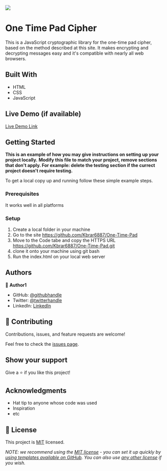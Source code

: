 ![](https://img.shields.io/badge/Microverse-blueviolet)

# One Time Pad Cipher

This is a JavaScript cryptographic library for the one-time pad cipher, based on the method described at this site. It makes encrypting and decrypting messages easy and it's compatible with nearly all web browsers.




## Built With

- HTML
- CSS
- JavaScript

## Live Demo (if available)

[Live Demo Link](https://livedemo.com)


## Getting Started

**This is an example of how you may give instructions on setting up your project locally.**
**Modify this file to match your project, remove sections that don't apply. For example: delete the testing section if the currect project doesn't require testing.**


To get a local copy up and running follow these simple example steps.

### Prerequisites
It works well in all platforms

### Setup
1. Create a local folder in your machine
2. Go to the site https://github.com/Kbrar6887/One-Time-Pad
3. Move to the Code tabe and copy the HTTPS URL https://github.com/Kbrar6887/One-Time-Pad.git
4. clone it onto your machine using git bash
5. Run the index.html on your local web server




## Authors

👤 **Author1**

- GitHub: [@githubhandle](https://github.com/githubhandle)
- Twitter: [@twitterhandle](https://twitter.com/twitterhandle)
- LinkedIn: [LinkedIn](https://linkedin.com/in/linkedinhandle)

## 🤝 Contributing

Contributions, issues, and feature requests are welcome!

Feel free to check the [issues page](../../issues/).

## Show your support

Give a ⭐️ if you like this project!

## Acknowledgments

- Hat tip to anyone whose code was used
- Inspiration
- etc

## 📝 License

This project is [MIT](./LICENSE) licensed.

_NOTE: we recommend using the [MIT license](https://choosealicense.com/licenses/mit/) - you can set it up quickly by [using templates available on GitHub](https://docs.github.com/en/communities/setting-up-your-project-for-healthy-contributions/adding-a-license-to-a-repository). You can also use [any other license](https://choosealicense.com/licenses/) if you wish._
